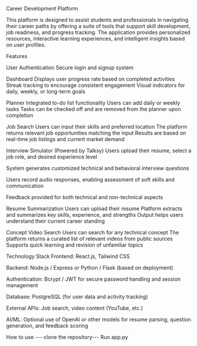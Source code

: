 Career Development Platform

This platform is designed to assist students and professionals in navigating their career paths by offering a suite of tools that support skill development, job readiness, and progress tracking. The application provides personalized resources, interactive learning experiences, and intelligent insights based on user profiles.

Features

User Authentication
Secure login and signup system

Dashboard
Displays user progress rate based on completed activities
Streak tracking to encourage consistent engagement
Visual indicators for daily, weekly, or long-term goals

Planner
Integrated to-do list functionality
Users can add daily or weekly tasks
Tasks can be checked off and are removed from the planner upon completion

Job Search
Users can input their skills and preferred location
The platform returns relevant job opportunities matching the input
Results are based on real-time job listings and current market demand

Interview Simulator (Powered by Talksy)
Users upload their resume, select a job role, and desired experience level

System generates customized technical and behavioral interview questions

Users record audio responses, enabling assessment of soft skills and communication

Feedback provided for both technical and non-technical aspects

Resume Summarization
Users can upload their resume
Platform extracts and summarizes key skills, experience, and strengths
Output helps users understand their current career standing

Concept Video Search
Users can search for any technical concept
The platform returns a curated list of relevant videos from public sources
Supports quick learning and revision of unfamiliar topics

Technology Stack
Frontend: React.js, Tailwind CSS

Backend: Node.js / Express or Python / Flask (based on deployment)

Authentication: Bcrypt / JWT for secure password handling and session management

Database: PostgreSQL (for user data and activity tracking)

External APIs: Job search, video content (YouTube, etc.)

AI/ML: Optional use of OpenAI or other models for resume parsing, question generation, and feedback scoring




How to use ---
clone the repository---
Run app.py
